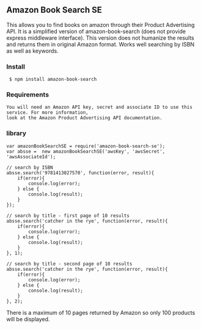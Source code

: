 ## Amazon Book Search SE

This allows you to find books on amazon through their Product Advertising API. 
It is a simplified version of amazon-book-search (does not provide express middleware interface). 
This version does not humanize the results and returns them in original Amazon format. Works
well searching by ISBN as well as keywords.

### Install

     $ npm install amazon-book-search

### Requirements
    You will need an Amazon API key, secret and associate ID to use this service. For more information,
    look at the Amazon Product Advertising API documentation.

### library 

    var amazonBookSearchSE = require('amazon-book-search-se');
    var absse =  new amazonBookSearchSE('awsKey', 'awsSecret', 'awsAssociateId');

    // search by ISBN
    absse.search('9781413027570', function(error, result){
        if(error){
            console.log(error);
        } else {
            console.log(result);
        }
    });

    // search by title - first page of 10 results
    absse.search('catcher in the rye', function(error, result){
        if(error){
            console.log(error);
        } else {
            console.log(result);
        }
    }, 1);

    // search by title - second page of 10 results
    absse.search('catcher in the rye', function(error, result){
        if(error){
            console.log(error);
        } else {
            console.log(result);
        }
    }, 2);

There is a maximum of 10 pages returned by Amazon so only 100 products will be displayed.
